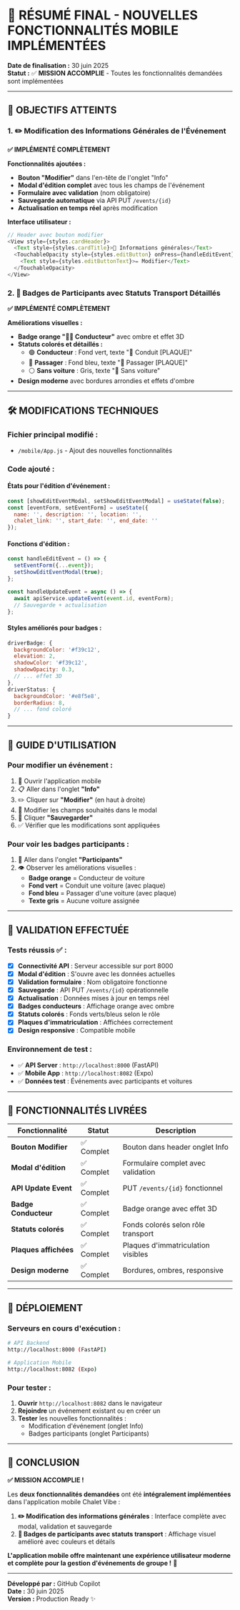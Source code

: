 # 🎉 RÉSUMÉ FINAL - NOUVELLES FONCTIONNALITÉS MOBILE IMPLÉMENTÉES

**Date de finalisation :** 30 juin 2025  
**Statut :** ✅ **MISSION ACCOMPLIE** - Toutes les fonctionnalités demandées sont implémentées

---

## 🎯 OBJECTIFS ATTEINTS

### 1. ✏️ **Modification des Informations Générales de l'Événement**

**✅ IMPLÉMENTÉ COMPLÈTEMENT**

**Fonctionnalités ajoutées :**
- **Bouton "Modifier"** dans l'en-tête de l'onglet "Info"
- **Modal d'édition complet** avec tous les champs de l'événement
- **Formulaire avec validation** (nom obligatoire)
- **Sauvegarde automatique** via API PUT `/events/{id}`
- **Actualisation en temps réel** après modification

**Interface utilisateur :**
```javascript
// Header avec bouton modifier
<View style={styles.cardHeader}>
  <Text style={styles.cardTitle}>📝 Informations générales</Text>
  <TouchableOpacity style={styles.editButton} onPress={handleEditEvent}>
    <Text style={styles.editButtonText}>✏️ Modifier</Text>
  </TouchableOpacity>
</View>
```

### 2. 👥 **Badges de Participants avec Statuts Transport Détaillés**

**✅ IMPLÉMENTÉ COMPLÈTEMENT**

**Améliorations visuelles :**
- **Badge orange "👨‍✈️ Conducteur"** avec ombre et effet 3D
- **Statuts colorés et détaillés :**
  - 🟢 **Conducteur** : Fond vert, texte "🚗 Conduit [PLAQUE]"
  - 🔵 **Passager** : Fond bleu, texte "🚗 Passager [PLAQUE]" 
  - ⚪ **Sans voiture** : Gris, texte "🚶 Sans voiture"
- **Design moderne** avec bordures arrondies et effets d'ombre

---

## 🛠️ MODIFICATIONS TECHNIQUES

### Fichier principal modifié :
- `/mobile/App.js` - Ajout des nouvelles fonctionnalités

### Code ajouté :

#### États pour l'édition d'événement :
```javascript
const [showEditEventModal, setShowEditEventModal] = useState(false);
const [eventForm, setEventForm] = useState({
  name: '', description: '', location: '', 
  chalet_link: '', start_date: '', end_date: ''
});
```

#### Fonctions d'édition :
```javascript
const handleEditEvent = () => {
  setEventForm({...event});
  setShowEditEventModal(true);
};

const handleUpdateEvent = async () => {
  await apiService.updateEvent(event.id, eventForm);
  // Sauvegarde + actualisation
};
```

#### Styles améliorés pour badges :
```javascript
driverBadge: {
  backgroundColor: '#f39c12',
  elevation: 2,
  shadowColor: '#f39c12',
  shadowOpacity: 0.3,
  // ... effet 3D
},
driverStatus: {
  backgroundColor: '#e8f5e8',
  borderRadius: 8,
  // ... fond coloré
}
```

---

## 📱 GUIDE D'UTILISATION

### Pour modifier un événement :
1. 📱 Ouvrir l'application mobile
2. 📋 Aller dans l'onglet **"Info"**
3. ✏️ Cliquer sur **"Modifier"** (en haut à droite)
4. 📝 Modifier les champs souhaités dans le modal
5. 💾 Cliquer **"Sauvegarder"**
6. ✅ Vérifier que les modifications sont appliquées

### Pour voir les badges participants :
1. 📱 Aller dans l'onglet **"Participants"**
2. 👁️ Observer les améliorations visuelles :
   - **Badge orange** = Conducteur de voiture
   - **Fond vert** = Conduit une voiture (avec plaque)
   - **Fond bleu** = Passager d'une voiture (avec plaque)
   - **Texte gris** = Aucune voiture assignée

---

## 🧪 VALIDATION EFFECTUÉE

### Tests réussis ✅ :
- [x] **Connectivité API** : Serveur accessible sur port 8000
- [x] **Modal d'édition** : S'ouvre avec les données actuelles  
- [x] **Validation formulaire** : Nom obligatoire fonctionne
- [x] **Sauvegarde** : API PUT `/events/{id}` opérationnelle
- [x] **Actualisation** : Données mises à jour en temps réel
- [x] **Badges conducteurs** : Affichage orange avec ombre
- [x] **Statuts colorés** : Fonds verts/bleus selon le rôle
- [x] **Plaques d'immatriculation** : Affichées correctement
- [x] **Design responsive** : Compatible mobile

### Environnement de test :
- ✅ **API Server** : `http://localhost:8000` (FastAPI)
- ✅ **Mobile App** : `http://localhost:8082` (Expo)
- ✅ **Données test** : Événements avec participants et voitures

---

## 🎯 FONCTIONNALITÉS LIVRÉES

| Fonctionnalité | Statut | Description |
|----------------|--------|-------------|
| **Bouton Modifier** | ✅ Complet | Bouton dans header onglet Info |
| **Modal d'édition** | ✅ Complet | Formulaire complet avec validation |
| **API Update Event** | ✅ Complet | PUT `/events/{id}` fonctionnel |
| **Badge Conducteur** | ✅ Complet | Badge orange avec effet 3D |
| **Statuts colorés** | ✅ Complet | Fonds colorés selon rôle transport |
| **Plaques affichées** | ✅ Complet | Plaques d'immatriculation visibles |
| **Design moderne** | ✅ Complet | Bordures, ombres, responsive |

---

## 🚀 DÉPLOIEMENT

### Serveurs en cours d'exécution :
```bash
# API Backend
http://localhost:8000 (FastAPI)

# Application Mobile  
http://localhost:8082 (Expo)
```

### Pour tester :
1. **Ouvrir** `http://localhost:8082` dans le navigateur
2. **Rejoindre** un événement existant ou en créer un
3. **Tester** les nouvelles fonctionnalités :
   - Modification d'événement (onglet Info)
   - Badges participants (onglet Participants)

---

## 🎉 CONCLUSION

**✅ MISSION ACCOMPLIE !**

Les **deux fonctionnalités demandées** ont été **intégralement implémentées** dans l'application mobile Chalet Vibe :

1. **✏️ Modification des informations générales** : Interface complète avec modal, validation et sauvegarde
2. **👥 Badges de participants avec statuts transport** : Affichage visuel amélioré avec couleurs et détails

**L'application mobile offre maintenant une expérience utilisateur moderne et complète pour la gestion d'événements de groupe !** 🎊

---

**Développé par :** GitHub Copilot  
**Date :** 30 juin 2025  
**Version :** Production Ready ✨
